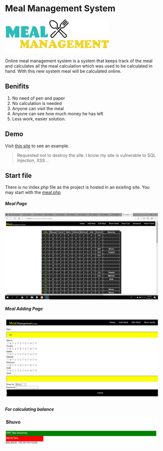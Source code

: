 # Meal Management System
![alt text][logo]

[logo]: https://github.com/smnshuvo/MealManagementSystem/blob/master/images/meal-logo.png "Project Logo"
Online meal management system is a system that keeps track of the meal and calculates all the meal calculation which was used to be calculated in hand.
With this new system meal will be calculated online. 

## Benifits
1. No need of pen and paper
2. No calculation is needed
3. Anyone can visit the meal
4. Anyone can see how much money he has left 
5. Less work, easier solution.

## Demo
Visit [this site](http://mealrate.tk) to see an example.
> Requested not to destroy the site.
> I know my site is vulnerable to SQL Injection, XSS ..

## Start file 
There is no index.php file as the project is hosted in an existing site.
You may start with the [meal.php](https://github.com/smnshuvo/MealManagementSystem/meal.php)

##### Meal Page
![Meal](https://github.com/smnshuvo/MealManagementSystem/blob/master/images/meal.png)


##### Meal Adding Page
![Add Meal](https://github.com/smnshuvo/MealManagementSystem/blob/master/images/add_meal.PNG)

##### For calculating balance
![Advance](https://github.com/smnshuvo/MealManagementSystem/blob/master/images/advance.PNG)
